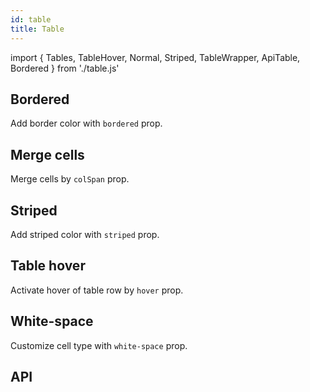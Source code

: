 ```yaml
---
id: table
title: Table
---
```


import { Tables, TableHover, Normal, Striped, TableWrapper, ApiTable, Bordered } from './table.js'


## Bordered

<p>Add border color with <code>bordered</code> prop.</p>
<Bordered></Bordered>

## Merge cells
<p>Merge cells by <code>colSpan</code> prop.</p>
<Tables></Tables>

## Striped

<p>Add striped color with <code>striped</code> prop.</p>
<Striped></Striped>

## Table hover

<p>Activate hover of table row by <code>hover</code> prop.</p>
<TableHover></TableHover>

## White-space

<p>Customize cell type with <code>white-space</code> prop.</p>
<Normal></Normal>

## API

<ApiTable></ApiTable>